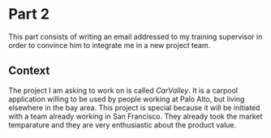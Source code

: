# Part 2

This part consists of writing an email addressed to my training supervisor in order to convince him to integrate me in a new project team.

## Context

The project I am asking to work on is called *CarValley*. It is a carpool application willing to be used by people working at Palo Alto, but living elsewhere in the bay area. This project is special because it will be initiated with a team already working in San Francisco. They already took the market temparature and they are very enthusiastic about the product value.